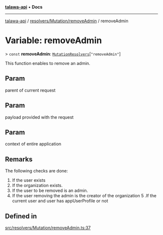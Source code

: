 [**talawa-api**](../../../../README.md) • **Docs**

***

[talawa-api](../../../../modules.md) / [resolvers/Mutation/removeAdmin](../README.md) / removeAdmin

# Variable: removeAdmin

\> `const` **removeAdmin**: [`MutationResolvers`](../../../../types/generatedGraphQLTypes/type-aliases/MutationResolvers.md)\[`"removeAdmin"`\]

This function enables to remove an admin.

## Param

parent of current request

## Param

payload provided with the request

## Param

context of entire application

## Remarks

The following checks are done:
1. If the user exists
2. If the organization exists.
3. If the user to be removed is an admin.
4. If the user removing the admin is the creator of the organization
5 .If the current user and user has appUserProfile or not

## Defined in

[src/resolvers/Mutation/removeAdmin.ts:37](https://github.com/PalisadoesFoundation/talawa-api/blob/0e711c6a6b57f55ab5776fc9c8edfc5ebc0b3d70/src/resolvers/Mutation/removeAdmin.ts#L37)

